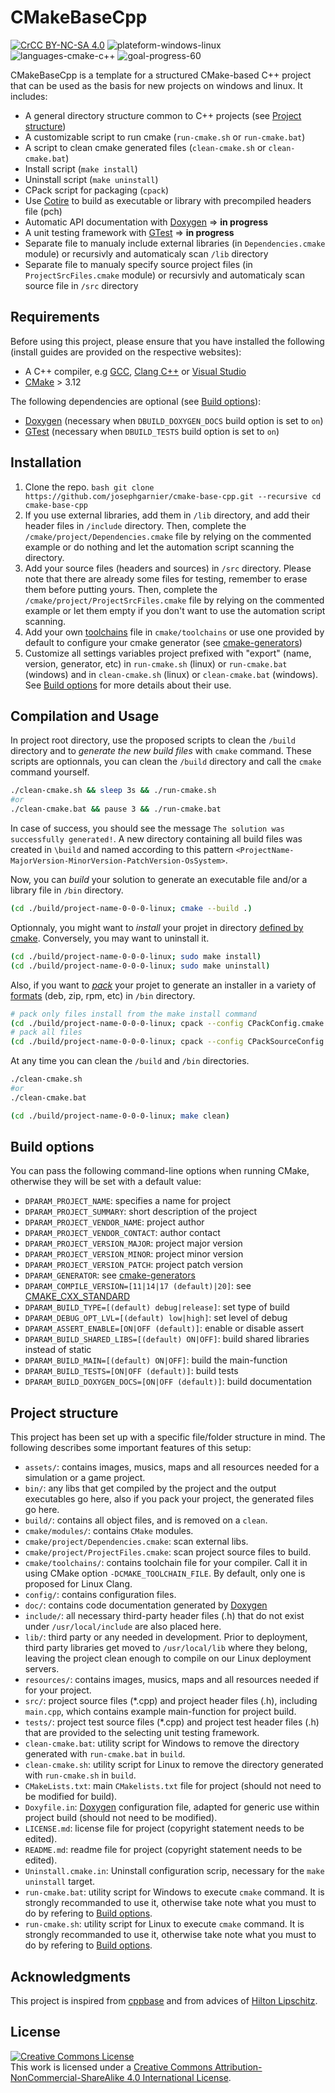 # CMakeBaseCpp
<a rel="license" href="http://creativecommons.org/licenses/by-nc-sa/4.0/"><img alt="CrCC BY-NC-SA 4.0" src="https://img.shields.io/badge/license-CC%20BY--NC--SA%204.0-brightgreen.svg"/></a> <img alt="plateform-windows-linux" src="https://img.shields.io/badge/platform-windows%20%7C%20linux-lightgrey.svg"/> <img alt="languages-cmake-c++" src="https://img.shields.io/badge/languages-CMake%20%7C%20C%2B%2B-blue.svg"/> <img alt="goal-progress-60" src="https://img.shields.io/badge/goal%20progress-60%25-orange.svg"/>

CMakeBaseCpp is a template for a structured CMake-based C++ project that can be used as the basis for new projects on windows and linux. It includes:
  - A general directory structure common to C++ projects (see [Project structure](https://github.com/josephgarnier/cmake-base-cpp#project-structure))
  - A customizable script to run cmake (`run-cmake.sh` or `run-cmake.bat`)
  - A script to clean cmake generated files (`clean-cmake.sh` or `clean-cmake.bat`)
  - Install script (`make install`)
  - Uninstall script (`make uninstall`)
  - CPack script for packaging (`cpack`)
  - Use [Cotire](https://github.com/sakra/cotire) to build as executable or library with precompiled headers file (pch)
  - Automatic API documentation with [Doxygen](http://www.doxygen.nl/) => **in progress**
  - A unit testing framework with [GTest](https://github.com/google/googletest) => **in progress**
  - Separate file to manualy include external libraries (in `Dependencies.cmake` module) or recursivly and automaticaly scan `/lib` directory
  - Separate file to manualy specify source project files (in `ProjectSrcFiles.cmake` module) or recursivly and automaticaly scan source file in `/src` directory

## Requirements
Before using this project, please ensure that you have installed the following (install guides are provided on the respective websites):
  - A C++ compiler, e.g [GCC](https://gcc.gnu.org/), [Clang C++](https://clang.llvm.org/cxx_status.html) or [Visual Studio](https://visualstudio.microsoft.com)
  - [CMake](https://cmake.org/) > 3.12

The following dependencies are optional (see [Build options](https://github.com/josephgarnier/cmake-base-cpp#build-options)):
  - [Doxygen](http://www.doxygen.nl/) (necessary when `DBUILD_DOXYGEN_DOCS` build option is set to `on`)
  - [GTest](https://github.com/google/googletest) (necessary when `DBUILD_TESTS` build option is set to `on`)

## Installation
  1. Clone the repo.
    ```bash
    git clone https://github.com/josephgarnier/cmake-base-cpp.git --recursive
    cd cmake-base-cpp
    ```
  2. If you use external libraries, add them in `/lib` directory, and add their header files in `/include` directory. Then, complete the `/cmake/project/Dependencies.cmake` file by relying on the commented example or do nothing and let the automation script scanning the directory.
  3. Add your source files (headers and sources) in `/src` directory. Please note that there are already some files for testing, remember to erase them before putting yours. Then, complete the `/cmake/project/ProjectSrcFiles.cmake` file by relying on the commented example or let them empty if you don't want to use the automation script scanning.
  4. Add your own [toolchains](https://cmake.org/cmake/help/latest/manual/cmake-toolchains.7.html) file in `cmake/toolchains` or use one provided by default to configure your cmake generator (see [cmake-generators](https://cmake.org/cmake/help/latest/manual/cmake-generators.7.html))
  5. Customize all settings variables project prefixed with "export" (name, version, generator, etc) in `run-cmake.sh` (linux) or `run-cmake.bat` (windows) and in `clean-cmake.sh` (linux) or `clean-cmake.bat` (windows). See [Build options](https://github.com/josephgarnier/cmake-base-cpp#build-options) for more details about their use.

## Compilation and Usage
In project root directory, use the proposed scripts to clean the `/build` directory and to *generate the new build files* with `cmake` command. These scripts are optionnals, you can clean the `/build` directory and call the `cmake` command yourself.
  ```bash
  ./clean-cmake.sh && sleep 3s && ./run-cmake.sh
  #or
  ./clean-cmake.bat && pause 3 && ./run-cmake.bat
  ```
In case of success, you should see the message `The solution was successfully generated!`. A new directory containing all build files was created in `\build` and named according to this pattern `<ProjectName-MajorVersion-MinorVersion-PatchVersion-OsSystem>`.

Now, you can *build* your solution to generate an executable file and/or a library file in `/bin` directory.
  ```bash
  (cd ./build/project-name-0-0-0-linux; cmake --build .)
  ```

Optionnaly, you might want to *install* your projet in directory [defined by cmake](https://cmake.org/cmake/help/latest/variable/CMAKE_INSTALL_PREFIX.html). Conversely, you may want to uninstall it.
  ```bash
  (cd ./build/project-name-0-0-0-linux; sudo make install)
  (cd ./build/project-name-0-0-0-linux; sudo make uninstall)
  ```

Also, if you want to [*pack*](https://cmake.org/cmake/help/latest/manual/cpack.1.html) your projet to generate an installer in a variety of [formats](https://cmake.org/cmake/help/latest/manual/cpack.1.html) (deb, zip, rpm, etc) in `/bin` directory.
  ```bash
  # pack only files install from the make install command
  (cd ./build/project-name-0-0-0-linux; cpack --config CPackConfig.cmake && sleep 2s && rm -r ../../bin/_CPack_Packages)
  # pack all files
  (cd ./build/project-name-0-0-0-linux; cpack --config CPackSourceConfig.cmake && sleep 2s && rm -r ../../bin/_CPack_Packages)
  ```

At any time you can clean the `/build` and `/bin` directories.
  ```bash
  ./clean-cmake.sh
  #or
  ./clean-cmake.bat

  (cd ./build/project-name-0-0-0-linux; make clean)
  ```

## Build options
You can pass the following command-line options when running CMake, otherwise they will be set with a default value:
  - `DPARAM_PROJECT_NAME`: specifies a name for project
  - `DPARAM_PROJECT_SUMMARY`: short description of the project
  - `DPARAM_PROJECT_VENDOR_NAME`: project author
  - `DPARAM_PROJECT_VENDOR_CONTACT`: author contact
  - `DPARAM_PROJECT_VERSION_MAJOR`: project major version
  - `DPARAM_PROJECT_VERSION_MINOR`: project minor version
  - `DPARAM_PROJECT_VERSION_PATCH`: project patch version
  - `DPARAM_GENERATOR`: see [cmake-generators](https://cmake.org/cmake/help/latest/manual/cmake-generators.7.html)
  - `DPARAM_COMPILE_VERSION=[11|14|17 (default)|20]`: see [CMAKE_CXX_STANDARD](https://cmake.org/cmake/help/v3.1/variable/CMAKE_CXX_STANDARD.html)
  - `DPARAM_BUILD_TYPE=[(default) debug|release]`: set type of build
  - `DPARAM_DEBUG_OPT_LVL=[(default) low|high]`: set level of debug
  - `DPARAM_ASSERT_ENABLE=[ON|OFF (default)]`: enable or disable assert
  - `DPARAM_BUILD_SHARED_LIBS=[(default) ON|OFF]`: build shared libraries instead of static
  - `DPARAM_BUILD_MAIN=[(default) ON|OFF]`: build the main-function
  - `DPARAM_BUILD_TESTS=[ON|OFF (default)]`: build tests
  - `DPARAM_BUILD_DOXYGEN_DOCS=[ON|OFF (default)]`: build documentation

## Project structure
This project has been set up with a specific file/folder structure in mind. The following describes some important features of this setup:
  - `assets/`: contains images, musics, maps and all resources needed for a simulation or a game project.
  - `bin/`: any libs that get compiled by the project and the output executables go here, also if you pack your project, the generated files go here.
  - `build/`: contains all object files, and is removed on a `clean`.
  - `cmake/modules/`: contains `CMake` modules.
  - `cmake/project/Dependencies.cmake`: scan external libs.
  - `cmake/project/ProjectFiles.cmake`: scan project source files to build.
  - `cmake/toolchains/`: contains toolchain file for your compiler. Call it in using CMake option `-DCMAKE_TOOLCHAIN_FILE`. By default, only one is proposed for Linux Clang.
  - `config/`: contains configuration files.
  - `doc/`: contains code documentation generated by [Doxygen](http://www.doxygen.org "Doxygen homepage")
  - `include/`: all necessary third-party header files (.h) that do not exist under `/usr/local/include` are also placed here.
  - `lib/`: third party or any needed in development. Prior to deployment, third party libraries get moved to `/usr/local/lib` where they belong, leaving the project clean enough to compile on our Linux deployment servers.
  - `resources/`: contains images, musics, maps and all resources needed if for your project.
  - `src/`: project source files (*.cpp) and project header files (.h), including `main.cpp`, which contains example main-function for project build.
  - `tests/`: project test source files (*.cpp) and project test header files (.h) that are provided to the selecting unit testing framework.
  - `clean-cmake.bat`: utility script for Windows to remove the directory generated with `run-cmake.bat` in `build`.
  - `clean-cmake.sh`: utility script for Linux to remove the directory generated with `run-cmake.sh` in `build`.
  - `CMakeLists.txt`: main `CMakelists.txt` file for project (should not need to be modified for build).
  - `Doxyfile.in`: [Doxygen](http://www.doxygen.org "Doxygen homepage") configuration file, adapted for generic use within project build (should not need to be modified).
  - `LICENSE.md`: license file for project (copyright statement needs to be edited).
  - `README.md`: readme file for project (copyright statement needs to be edited).
  - `Uninstall.cmake.in`: Uninstall configuration scrip, necessary for the `make uninstall` target.
  - `run-cmake.bat`: utility script for Windows to execute `cmake` command. It is strongly recommanded to use it, otherwise take note what you must to do by refering to [Build options](https://github.com/josephgarnier/cmake-base-cpp#build-options).
  - `run-cmake.sh`: utility script for Linux to execute `cmake` command. It is strongly recommanded to use it, otherwise take note what you must to do by refering to [Build options](https://github.com/josephgarnier/cmake-base-cpp#build-options).

## Acknowledgments
This project is inspired from [cppbase](https://github.com/kartikkumar/cppbase) and from advices of [Hilton Lipschitz](https://hiltmon.com/blog/2013/07/03/a-simple-c-plus-plus-project-structure/).

## License
<a rel="license" href="http://creativecommons.org/licenses/by-nc-sa/4.0/"><img alt="Creative Commons License" style="border-width:0" src="https://i.creativecommons.org/l/by-nc-sa/4.0/88x31.png" /></a><br />This work is licensed under a <a rel="license" href="http://creativecommons.org/licenses/by-nc-sa/4.0/">Creative Commons Attribution-NonCommercial-ShareAlike 4.0 International License</a>.
